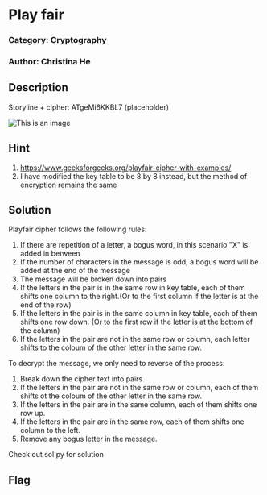 # Play fair
### Category: Cryptography
### Author: Christina He

## Description
Storyline + cipher: ATgeMi6KKBL7 (placeholder)

![This is an image](https://github.com/C-H-P/playFair/blob/main/keyTable.png)



## Hint
1. https://www.geeksforgeeks.org/playfair-cipher-with-examples/
2. I have modified the key table to be 8 by 8 instead, but the method of encryption remains the same

## Solution
Playfair cipher follows the following rules:
1. If there are repetition of a letter, a bogus word, in this scenario "X" is added in between
2. If the number of characters in the message is odd, a bogus word will be added at the end of the message
3. The message will be broken down into pairs
4. If the letters in the pair is in the same row in key table, each of them shifts one column to the right.(Or to the first column if the letter is at the end of the row)
5. If the letters in the pair is in the same column in key table, each of them shifts one row down. (Or to the first row if the letter is at the bottom of the column)
6. If the letters in the pair are not in the same row or column, each letter shifts to the coloum of the other letter in the same row.

To decrypt the message, we only need to reverse of the process:
1. Break down the cipher text into pairs
2. If the letters in the pair are not in the same row or column, each of them shifts ot the coloum of the other letter in the same row.
3. If the letters in the pair are in the same column, each of them shifts one row up.
4. If the letters in the pair are in the same row, each of them shifts one column to the left.
5.  Remove any bogus letter in the message.

Check out sol.py for solution

## Flag
